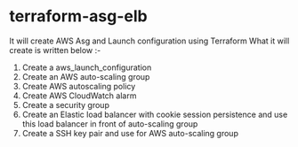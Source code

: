 # terraform-asg-elb
It will create AWS Asg and Launch configuration using Terraform 
What it will create is written below :-
1. Create a aws_launch_configuration
2. Create an AWS auto-scaling group
3. Create AWS autoscaling policy
4. Create AWS CloudWatch alarm 
5. Create a security group
6. Create an Elastic load balancer with cookie session persistence and use this load balancer in front of auto-scaling group
7. Create a SSH key pair and use for AWS auto-scaling group

